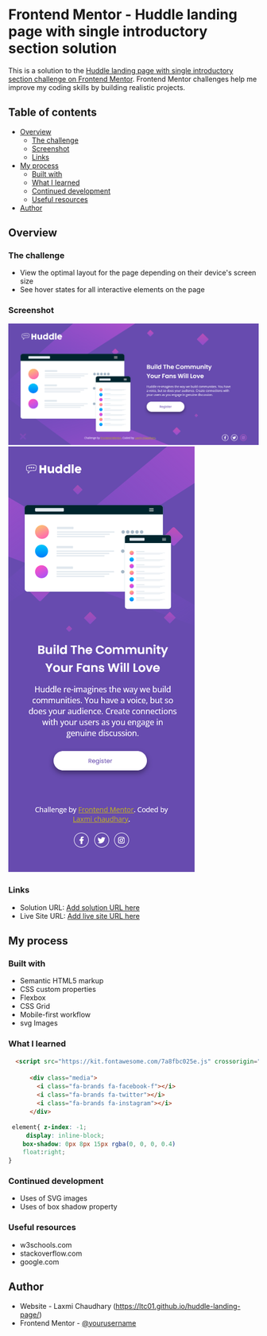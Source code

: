 # Frontend Mentor - Huddle landing page with single introductory section solution

This is a solution to the [Huddle landing page with single introductory section challenge on Frontend Mentor](https://www.frontendmentor.io/challenges/huddle-landing-page-with-a-single-introductory-section-B_2Wvxgi0). Frontend Mentor challenges help me improve my coding skills by building realistic projects. 

## Table of contents

- [Overview](#overview)
  - [The challenge](#the-challenge)
  - [Screenshot](#screenshot)
  - [Links](#links)
- [My process](#my-process)
  - [Built with](#built-with)
  - [What I learned](#what-i-learned)
  - [Continued development](#continued-development)
  - [Useful resources](#useful-resources)
- [Author](#author)

## Overview

### The challenge

- View the optimal layout for the page depending on their device's screen size
- See hover states for all interactive elements on the page

### Screenshot

![](./Desktop-view.png)
![](./Mobile-view.png)


### Links

- Solution URL: [Add solution URL here](https://your-solution-url.com)
- Live Site URL: [Add live site URL here](https://your-live-site-url.com)

## My process

### Built with

- Semantic HTML5 markup
- CSS custom properties
- Flexbox
- CSS Grid
- Mobile-first workflow
- svg Images

### What I learned

```html
  <script src="https://kit.fontawesome.com/7a8fbc025e.js" crossorigin="anonymous"></script>

      <div class="media">
        <i class="fa-brands fa-facebook-f"></i>
        <i class="fa-brands fa-twitter"></i>
        <i class="fa-brands fa-instagram"></i>
      </div>
```
```css
 element{ z-index: -1;
     display: inline-block;
    box-shadow: 0px 8px 15px rgba(0, 0, 0, 0.4)
    float:right;
}
```

### Continued development

- Uses of SVG images
- Uses of box shadow property

### Useful resources

- w3schools.com
- stackoverflow.com
- google.com

## Author

- Website - Laxmi Chaudhary (https://ltc01.github.io/huddle-landing-page/)
- Frontend Mentor - [@yourusername](https://www.frontendmentor.io/profile/yourusername)


